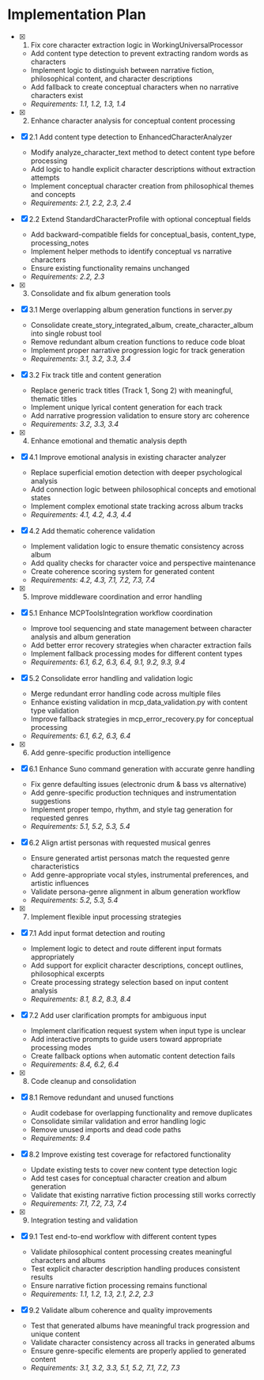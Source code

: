 
# Implementation Plan

- [x] 1. Fix core character extraction logic in WorkingUniversalProcessor
  - Add content type detection to prevent extracting random words as characters
  - Implement logic to distinguish between narrative fiction, philosophical content, and character descriptions
  - Add fallback to create conceptual characters when no narrative characters exist
  - _Requirements: 1.1, 1.2, 1.3, 1.4_

- [x] 2. Enhance character analysis for conceptual content processing
- [x] 2.1 Add content type detection to EnhancedCharacterAnalyzer
  - Modify analyze_character_text method to detect content type before processing
  - Add logic to handle explicit character descriptions without extraction attempts
  - Implement conceptual character creation from philosophical themes and concepts
  - _Requirements: 2.1, 2.2, 2.3, 2.4_

- [x] 2.2 Extend StandardCharacterProfile with optional conceptual fields
  - Add backward-compatible fields for conceptual_basis, content_type, processing_notes
  - Implement helper methods to identify conceptual vs narrative characters
  - Ensure existing functionality remains unchanged
  - _Requirements: 2.2, 2.3_

- [x] 3. Consolidate and fix album generation tools
- [x] 3.1 Merge overlapping album generation functions in server.py
  - Consolidate create_story_integrated_album, create_character_album into single robust tool
  - Remove redundant album creation functions to reduce code bloat
  - Implement proper narrative progression logic for track generation
  - _Requirements: 3.1, 3.2, 3.3, 3.4_

- [x] 3.2 Fix track title and content generation
  - Replace generic track titles (Track 1, Song 2) with meaningful, thematic titles
  - Implement unique lyrical content generation for each track
  - Add narrative progression validation to ensure story arc coherence
  - _Requirements: 3.2, 3.3, 3.4_

- [x] 4. Enhance emotional and thematic analysis depth
- [x] 4.1 Improve emotional analysis in existing character analyzer
  - Replace superficial emotion detection with deeper psychological analysis
  - Add connection logic between philosophical concepts and emotional states
  - Implement complex emotional state tracking across album tracks
  - _Requirements: 4.1, 4.2, 4.3, 4.4_

- [x] 4.2 Add thematic coherence validation
  - Implement validation logic to ensure thematic consistency across album
  - Add quality checks for character voice and perspective maintenance
  - Create coherence scoring system for generated content
  - _Requirements: 4.2, 4.3, 7.1, 7.2, 7.3, 7.4_

- [x] 5. Improve middleware coordination and error handling
- [x] 5.1 Enhance MCPToolsIntegration workflow coordination
  - Improve tool sequencing and state management between character analysis and album generation
  - Add better error recovery strategies when character extraction fails
  - Implement fallback processing modes for different content types
  - _Requirements: 6.1, 6.2, 6.3, 6.4, 9.1, 9.2, 9.3, 9.4_

- [x] 5.2 Consolidate error handling and validation logic
  - Merge redundant error handling code across multiple files
  - Enhance existing validation in mcp_data_validation.py with content type validation
  - Improve fallback strategies in mcp_error_recovery.py for conceptual processing
  - _Requirements: 6.1, 6.2, 6.3, 6.4_

- [x] 6. Add genre-specific production intelligence
- [x] 6.1 Enhance Suno command generation with accurate genre handling
  - Fix genre defaulting issues (electronic drum & bass vs alternative)
  - Add genre-specific production techniques and instrumentation suggestions
  - Implement proper tempo, rhythm, and style tag generation for requested genres
  - _Requirements: 5.1, 5.2, 5.3, 5.4_

- [x] 6.2 Align artist personas with requested musical genres
  - Ensure generated artist personas match the requested genre characteristics
  - Add genre-appropriate vocal styles, instrumental preferences, and artistic influences
  - Validate persona-genre alignment in album generation workflow
  - _Requirements: 5.2, 5.3, 5.4_

- [x] 7. Implement flexible input processing strategies
- [x] 7.1 Add input format detection and routing
  - Implement logic to detect and route different input formats appropriately
  - Add support for explicit character descriptions, concept outlines, philosophical excerpts
  - Create processing strategy selection based on input content analysis
  - _Requirements: 8.1, 8.2, 8.3, 8.4_

- [x] 7.2 Add user clarification prompts for ambiguous input
  - Implement clarification request system when input type is unclear
  - Add interactive prompts to guide users toward appropriate processing modes
  - Create fallback options when automatic content detection fails
  - _Requirements: 8.4, 6.2, 6.4_

- [x] 8. Code cleanup and consolidation
- [x] 8.1 Remove redundant and unused functions
  - Audit codebase for overlapping functionality and remove duplicates
  - Consolidate similar validation and error handling logic
  - Remove unused imports and dead code paths
  - _Requirements: 9.4_

- [x] 8.2 Improve existing test coverage for refactored functionality
  - Update existing tests to cover new content type detection logic
  - Add test cases for conceptual character creation and album generation
  - Validate that existing narrative fiction processing still works correctly
  - _Requirements: 7.1, 7.2, 7.3, 7.4_

- [x] 9. Integration testing and validation
- [x] 9.1 Test end-to-end workflow with different content types
  - Validate philosophical content processing creates meaningful characters and albums
  - Test explicit character description handling produces consistent results
  - Ensure narrative fiction processing remains functional
  - _Requirements: 1.1, 1.2, 1.3, 2.1, 2.2, 2.3_

- [x] 9.2 Validate album coherence and quality improvements
  - Test that generated albums have meaningful track progression and unique content
  - Validate character consistency across all tracks in generated albums
  - Ensure genre-specific elements are properly applied to generated content
  - _Requirements: 3.1, 3.2, 3.3, 5.1, 5.2, 7.1, 7.2, 7.3_